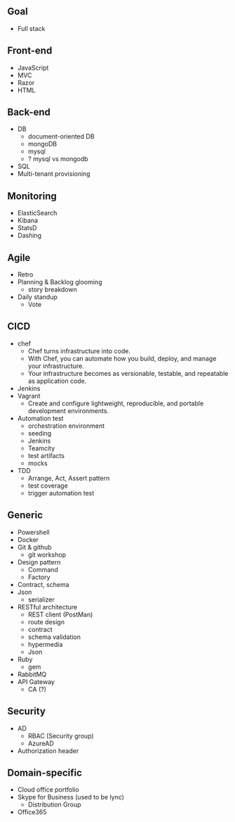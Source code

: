 ## Goal
- Full stack

## Front-end
+ JavaScript
+ MVC
+ Razor
+ HTML

## Back-end
+ DB
  - document-oriented DB
  - mongoDB 
  - mysql
  - ? mysql vs mongodb
+ SQL
+ Multi-tenant provisioning

## Monitoring
+ ElasticSearch
+ Kibana
+ StatsD
+ Dashing

## Agile
+ Retro 
+ Planning & Backlog glooming
  - story breakdown
+ Daily standup
  - Vote

## CICD
+ chef
  - Chef turns infrastructure into code. 
  - With Chef, you can automate how you build, deploy, and manage your infrastructure. 
  - Your infrastructure becomes as versionable, testable, and repeatable as application code.
+ Jenkins
+ Vagrant
  - Create and configure lightweight, reproducible, and portable development environments.
+ Automation test
  - orchestration environment
  - seeding 
  - Jenkins
  - Teamcity
  - test artifacts
  - mocks
+ TDD
  - Arrange, Act, Assert pattern
  - test coverage
  - trigger automation test

## Generic
+ Powershell
+ Docker
+ Git & github
  - git workshop
+ Design pattern
  - Command
  - Factory
+ Contract, schema
+ Json
  - serializer
+ RESTful architecture
  - REST client (PostMan)
  - route design
  - contract
  - schema validation
  - hypermedia
  - Json
+ Ruby 
  - gem
+ RabbitMQ
+ API Gateway
  - CA (?)

## Security
+ AD
  - RBAC (Security group)
  - AzureAD
+ Authorization header

## Domain-specific
+ Cloud office portfolio
+ Skype for Business (used to be lync)
  - Distribution Group
+ Office365

